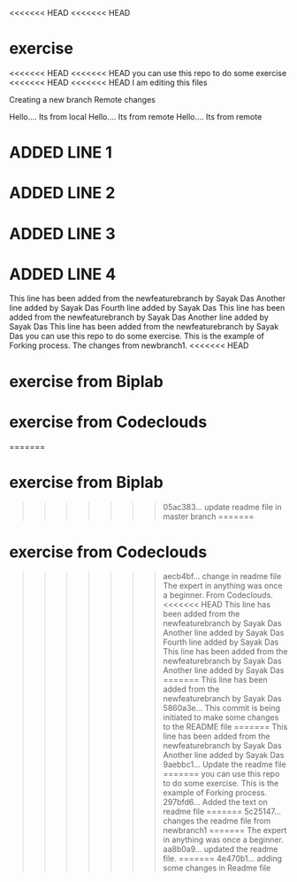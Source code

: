 <<<<<<< HEAD
<<<<<<< HEAD
# exercise
<<<<<<< HEAD
<<<<<<< HEAD
you can use this repo to do some exercise
<<<<<<< HEAD
<<<<<<< HEAD
I am editing this files


Creating a new branch
Remote changes

Hello.... Its from local
Hello.... Its from remote
Hello.... Its from remote


# ADDED LINE 1
# ADDED LINE 2
# ADDED LINE 3
# ADDED LINE 4
This line has been added from the newfeaturebranch by Sayak Das
Another line added by Sayak Das
Fourth line added by Sayak Das
This line has been added from the newfeaturebranch by Sayak Das
Another line added by Sayak Das
This line has been added from the newfeaturebranch by Sayak Das
you can use this repo to do some exercise. This is the example of Forking process.
The changes from newbranch1.
<<<<<<< HEAD
# exercise from Biplab
# exercise from Codeclouds
=======
# exercise from Biplab
>>>>>>> 05ac383... update readme file in master branch
=======
# exercise from Codeclouds
>>>>>>> aecb4bf... change in readme file
The expert in anything was once a beginner.
From Codeclouds.
<<<<<<< HEAD
This line has been added from the newfeaturebranch by Sayak Das
Another line added by Sayak Das
Fourth line added by Sayak Das
This line has been added from the newfeaturebranch by Sayak Das
Another line added by Sayak Das
=======
This line has been added from the newfeaturebranch by Sayak Das
>>>>>>> 5860a3e... This commit is being initiated to make some changes to the README file
=======
This line has been added from the newfeaturebranch by Sayak Das
Another line added by Sayak Das
>>>>>>> 9aebbc1... Update the readme file
=======
you can use this repo to do some exercise. This is the example of Forking process.
>>>>>>> 297bfd6... Added the text on readme file
=======
>>>>>>> 5c25147... changes the readme file from newbranch1
=======
The expert in anything was once a beginner.
>>>>>>> aa8b0a9... updated the readme file.
=======
>>>>>>> 4e470b1... adding some changes in Readme file
